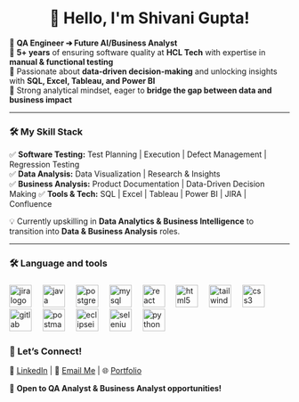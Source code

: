 ###
<h1 align="center"> 🚀 Hello, I'm Shivani Gupta! </h1>


🔹 **QA Engineer ➔ Future AI/Business Analyst**  
🔹 **5+ years** of ensuring software quality at **HCL Tech** with expertise in **manual & functional testing**  
🔹 Passionate about **data-driven decision-making** and unlocking insights with **SQL, Excel, Tableau, and Power BI**  
🔹 Strong analytical mindset, eager to **bridge the gap between data and business impact**  

---

### 🛠️ My Skill Stack  
✅ **Software Testing:** Test Planning | Execution | Defect Management | Regression Testing  
✅ **Data Analysis:** Data Visualization |  Research & Insights  
✅ **Business Analysis:** Product Documentation | Data-Driven Decision Making 
✅ **Tools & Tech:** SQL | Excel | Tableau | Power BI | JIRA | Confluence  

💡 Currently upskilling in **Data Analytics & Business Intelligence** to transition into **Data & Business Analysis** roles.  

---

<h3 align="left">🛠 Language and tools</h3>

###

<div align="left">
  <img src="https://cdn.jsdelivr.net/gh/devicons/devicon/icons/jira/jira-original.svg" height="40" alt="jira logo"  />
  <img width="12" />
  <img src="https://cdn.jsdelivr.net/gh/devicons/devicon/icons/java/java-original.svg" height="40" alt="java logo"  />
  <img width="12" />
  <img src="https://cdn.jsdelivr.net/gh/devicons/devicon/icons/postgresql/postgresql-original.svg" height="40" alt="postgresql logo"  />
  <img width="12" />
  <img src="https://cdn.jsdelivr.net/gh/devicons/devicon/icons/mysql/mysql-original.svg" height="40" alt="mysql logo"  />
  <img width="12" />
  <img src="https://cdn.jsdelivr.net/gh/devicons/devicon/icons/react/react-original.svg" height="40" alt="react logo"  />
  <img width="12" />
  <img src="https://cdn.jsdelivr.net/gh/devicons/devicon/icons/html5/html5-original.svg" height="40" alt="html5 logo"  />
  <img width="12" />
  <img src="https://cdn.jsdelivr.net/gh/devicons/devicon/icons/tailwindcss/tailwindcss-original-wordmark.svg" height="40" alt="tailwindcss logo"  />
  <img width="12" />
  <img src="https://cdn.jsdelivr.net/gh/devicons/devicon/icons/css3/css3-original.svg" height="40" alt="css3 logo"  />
  <img width="12" />
  <img src="https://cdn.jsdelivr.net/gh/devicons/devicon/icons/gitlab/gitlab-original.svg" height="40" alt="gitlab logo"  />
  <img width="12" />
  <img src="https://skillicons.dev/icons?i=postman" height="40" alt="postman logo"  />
  <img width="12" />
  <img src="https://skillicons.dev/icons?i=eclipse" height="40" alt="eclipseide logo"  />
  <img width="12" />
  <img src="https://cdn.jsdelivr.net/gh/devicons/devicon/icons/selenium/selenium-original.svg" height="40" alt="selenium logo"  />
  <img width="12" />
  <img src="https://cdn.jsdelivr.net/gh/devicons/devicon/icons/python/python-original.svg" height="40" alt="python logo"  />
</div>

###

### 🤝 Let’s Connect!  
🔗 [LinkedIn](https://www.linkedin.com/in/shivani-gupta-69496a127/) | 📩 [Email Me](mailto:shivanigupta2137@gmail.com) | 🌐 [Portfolio]()  

🚀 **Open to QA Analyst & Business Analyst opportunities!**

